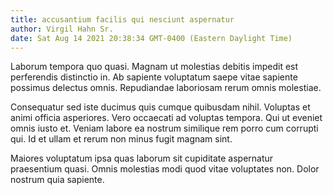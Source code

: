 ```yaml
---
title: accusantium facilis qui nesciunt aspernatur
author: Virgil Hahn Sr.
date: Sat Aug 14 2021 20:38:34 GMT-0400 (Eastern Daylight Time)
---
```

Laborum tempora quo quasi. Magnam ut molestias debitis impedit est perferendis distinctio in. Ab sapiente voluptatum saepe vitae sapiente possimus delectus omnis. Repudiandae laboriosam rerum omnis molestiae.

 Consequatur sed iste ducimus quis cumque quibusdam nihil. Voluptas et animi officia asperiores. Vero occaecati ad voluptas tempora. Qui ut eveniet omnis iusto et. Veniam labore ea nostrum similique rem porro cum corrupti qui. Id et ullam et rerum non minus fugit magnam sint.

 Maiores voluptatum ipsa quas laborum sit cupiditate aspernatur praesentium quasi. Omnis molestias modi quod vitae voluptates non. Dolor nostrum quia sapiente.